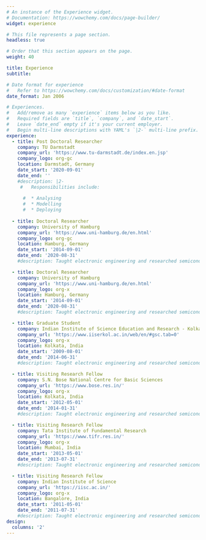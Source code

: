 ```yaml
---
# An instance of the Experience widget.
# Documentation: https://wowchemy.com/docs/page-builder/
widget: experience

# This file represents a page section.
headless: true

# Order that this section appears on the page.
weight: 40

title: Experience
subtitle:

# Date format for experience
#   Refer to https://wowchemy.com/docs/customization/#date-format
date_format: Jan 2006

# Experiences.
#   Add/remove as many `experience` items below as you like.
#   Required fields are `title`, `company`, and `date_start`.
#   Leave `date_end` empty if it's your current employer.
#   Begin multi-line descriptions with YAML's `|2-` multi-line prefix.
experience:
  - title: Post Doctoral Researcher
    company: TU Darmstadt
    company_url: 'https://www.tu-darmstadt.de/index.en.jsp'
    company_logo: org-gc
    location: Darmstadt, Germany
    date_start: '2020-09-01'
    date_end: ''
    #description: |2-
     #   Responsibilities include:
        
      #  * Analysing
      #  * Modelling
      #  * Deploying
        
  - title: Doctoral Researcher
    company: University of Hamburg
    company_url: 'https://www.uni-hamburg.de/en.html'
    company_logo: org-gc
    location: Hamburg, Germany
    date_start: '2014-09-01'
    date_end: '2020-08-31'
    #description: Taught electronic engineering and researched semiconductor physics.

  - title: Doctoral Researcher
    company: University of Hamburg
    company_url: 'https://www.uni-hamburg.de/en.html'
    company_logo: org-x
    location: Hamburg, Germany
    date_start: '2014-09-01'
    date_end: '2020-08-31'
    #description: Taught electronic engineering and researched semiconductor physics. 

  - title: Graduate Student
    company: Indian Institute of Science Education and Research - Kolkata
    company_url: 'https://www.iiserkol.ac.in/web/en/#gsc.tab=0'
    company_logo: org-x
    location: Kolkata, India
    date_start: '2009-08-01'
    date_end: '2014-06-31'
    #description: Taught electronic engineering and researched semiconductor physics. 

  - title: Visiting Research Fellow
    company: S.N. Bose National Centre for Basic Sciences
    company_url: 'https://www.bose.res.in/'
    company_logo: org-x
    location: Kolkata, India
    date_start: '2012-05-01'
    date_end: '2014-01-31'
    #description: Taught electronic engineering and researched semiconductor physics. 

  - title: Visiting Research Fellow
    company: Tata Institute of Fundamental Research
    company_url: 'https://www.tifr.res.in/'
    company_logo: org-x
    location: Mumbai, India
    date_start: '2013-05-01'
    date_end: '2013-07-31'
    #description: Taught electronic engineering and researched semiconductor physics.

  - title: Visiting Research Fellow
    company: Indian Institute of Science
    company_url: 'https://iisc.ac.in/'
    company_logo: org-x
    location: Bangalore, India
    date_start: '2011-05-01'
    date_end: '2011-07-31'
    #description: Taught electronic engineering and researched semiconductor physics.
design:
  columns: '2'
---
```

